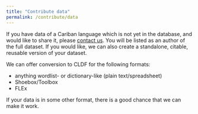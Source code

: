 ```yaml
---
title: "Contribute data"
permalink: /contribute/data
---
```


If you have data of a Cariban language which is not yet in the database, and would like to share it, please [contact us](mailto:caribanresources@gmail.com).
You will be listed as an author of the full dataset.
If you would like, we can also create a standalone, citable, reusable version of your dataset.

We can offer conversion to CLDF for the following formats:
* anything wordlist- or dictionary-like (plain text/spreadsheet)
* Shoebox/Toolbox
* FLEx

If your data is in some other format, there is a good chance that we can make it work.